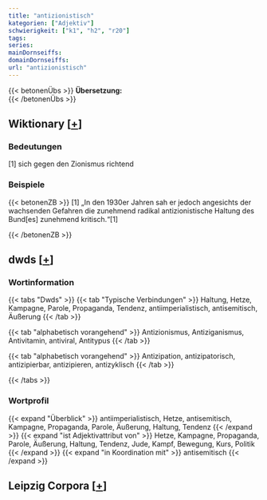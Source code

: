 ```yaml
---
title: "antizionistisch"
kategorien: ["Adjektiv"]
schwierigkeit: ["k1", "h2", "r20"]
tags:
series:
mainDornseiffs:
domainDornseiffs:
url: "antizionistisch"
---
```


{{< betonenÜbs >}}
**Übersetzung:**  
{{< /betonenÜbs >}}

## Wiktionary [[+](https://de.wiktionary.org/wiki/antizionistisch)]

### Bedeutungen
[1] sich gegen den Zionismus richtend  

### Beispiele
{{< betonenZB >}}
[1] „In den 1930er Jahren sah er jedoch angesichts der wachsenden Gefahren die zunehmend radikal antizionistische Haltung des Bund[es] zunehmend kritisch.“[1]  

{{< /betonenZB >}}


## dwds [[+](https://www.dwds.de/wb/antizionistisch)]

### Wortinformation
{{< tabs "Dwds" >}}
{{< tab "Typische Verbindungen" >}}
Haltung, Hetze, Kampagne, Parole, Propaganda, Tendenz, antiimperialistisch, antisemitisch, Äußerung
{{< /tab >}}

{{< tab "alphabetisch vorangehend" >}}
Antizionismus, Antiziganismus, Antivitamin, antiviral, Antitypus
{{< /tab >}}

{{< tab "alphabetisch vorangehend" >}}
Antizipation, antizipatorisch, antizipierbar, antizipieren, antizyklisch
{{< /tab >}}

{{< /tabs >}}

### Wortprofil
{{< expand "Überblick" >}} antiimperialistisch, Hetze, antisemitisch, Kampagne, Propaganda, Parole, Äußerung, Haltung, Tendenz {{< /expand >}}
{{< expand "ist Adjektivattribut von" >}} Hetze, Kampagne, Propaganda, Parole, Äußerung, Haltung, Tendenz, Jude, Kampf, Bewegung, Kurs, Politik {{< /expand >}}
{{< expand "in Koordination mit" >}} antisemitisch {{< /expand >}}

## Leipzig Corpora [[+](https://corpora.uni-leipzig.de/en/res?word=antizionistisch&corpusId=deu_newscrawl-public_2018)]

